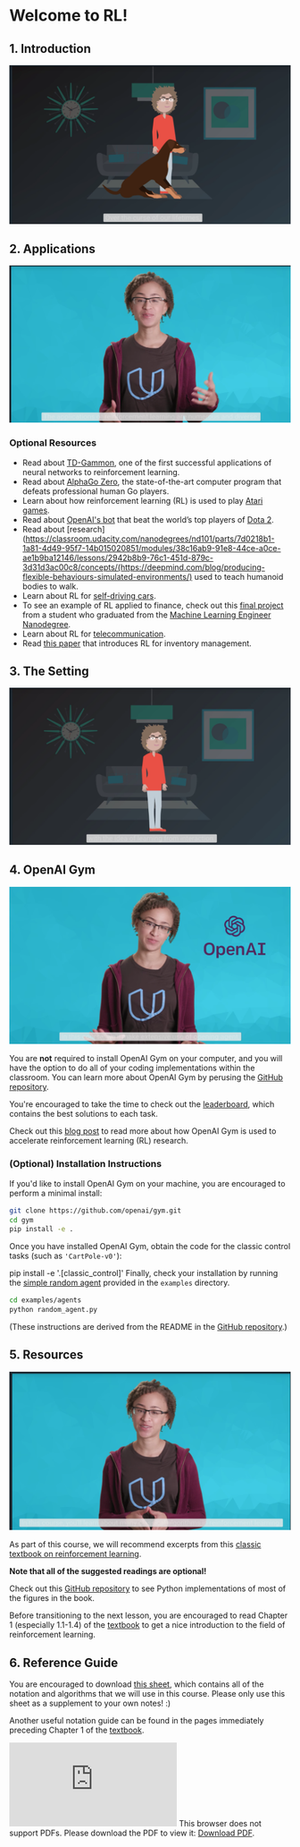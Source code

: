 # Welcome to RL!

## 1. Introduction

[![Video](readme/video1.png)](http://scrier.myqnapcloud.com:8080/share.cgi?ssid=0MZqBkd&ep=&path=%2FDeep.Learning%2F6.Reinforcement-Learning%2F1.Welcome-to-RL%2Freadme&filename=1_-_Introduction.mp4&fid=0MZqBkd&open=normal)

## 2. Applications

[![Video](readme/video2.png)](http://scrier.myqnapcloud.com:8080/share.cgi?ssid=0MZqBkd&ep=&path=%2FDeep.Learning%2F6.Reinforcement-Learning%2F1.Welcome-to-RL%2Freadme&filename=2_-_Applications.mp4&fid=0MZqBkd&open=normal)

### Optional Resources

 * Read about [TD-Gammon](https://courses.cs.washington.edu/courses/cse590hk/01sp/Readings/tesauro95cacm.pdf), one of the first successful applications of neural networks to reinforcement learning.
 * Read about [AlphaGo Zero](https://deepmind.com/blog/alphago-zero-learning-scratch/), the state-of-the-art computer program that defeats professional human Go players.
 * Learn about how reinforcement learning (RL) is used to play [Atari games](https://deepmind.com/research/dqn/).
 * Read about [OpenAI's bot](https://blog.openai.com/dota-2/) that beat the world’s top players of [Dota 2](http://www.dota2.com/play/).
 * Read about [research](https://classroom.udacity.com/nanodegrees/nd101/parts/7d0218b1-1a81-4d49-95f7-14b015020851/modules/38c16ab9-91e8-44ce-a0ce-ae1b9ba12146/lessons/2942b8b9-76c1-451d-879c-3d31d3ac00c8/concepts/(https://deepmind.com/blog/producing-flexible-behaviours-simulated-environments/) used to teach humanoid bodies to walk.
 * Learn about RL for [self-driving cars](http://selfdrivingcars.mit.edu/).
 * To see an example of RL applied to finance, check out this [final project](https://github.com/ucaiado/QLearning_Trading) 
 from a student who graduated from the [Machine Learning Engineer Nanodegree](https://www.udacity.com/course/machine-learning-engineer-nanodegree--nd009). 
 * Learn about RL for [telecommunication](https://papers.nips.cc/paper/1740-low-power-wireless-communication-via-reinforcement-learning.pdf).
 * Read [this paper](https://goo.gl/e3gaM2) that introduces RL for inventory management.

## 3. The Setting

[![Video](readme/video3.png)](http://scrier.myqnapcloud.com:8080/share.cgi?ssid=0MZqBkd&ep=&path=%2FDeep.Learning%2F6.Reinforcement-Learning%2F1.Welcome-to-RL%2Freadme&filename=3_-_The_Setting.mp4&fid=0MZqBkd&open=normal)

## 4. OpenAI Gym

[![Video](readme/video4.png)](http://scrier.myqnapcloud.com:8080/share.cgi?ssid=0MZqBkd&ep=&path=%2FDeep.Learning%2F6.Reinforcement-Learning%2F1.Welcome-to-RL%2Freadme&filename=4_-_OpenAI_Gym.mp4&fid=0MZqBkd&open=normal)

You are **not** required to install OpenAI Gym on your computer, and you will have the option to do all of your coding 
implementations within the classroom. You can learn more about OpenAI Gym by perusing the [GitHub repository](https://github.com/openai/gym.git).

You're encouraged to take the time to check out the [leaderboard](https://github.com/openai/gym/wiki/Leaderboard), which contains the best solutions to each task.

Check out this [blog post](https://blog.openai.com/openai-gym-beta/) to read more about how OpenAI Gym is used to accelerate reinforcement learning (RL) research.

### (Optional) Installation Instructions

If you'd like to install OpenAI Gym on your machine, you are encouraged to perform a minimal install:

```bash
git clone https://github.com/openai/gym.git
cd gym
pip install -e .
```

Once you have installed OpenAI Gym, obtain the code for the classic control tasks (such as `'CartPole-v0'`):

pip install -e '.[classic_control]'
Finally, check your installation by running the [simple random agent](https://github.com/openai/gym/blob/master/examples/agents/random_agent.py) provided in the `examples` directory.

```bash
cd examples/agents
python random_agent.py
```

(These instructions are derived from the README in the [GitHub repository](https://github.com/openai/gym).)

## 5. Resources

[![Video](readme/video5.png)](http://scrier.myqnapcloud.com:8080/share.cgi?ssid=0MZqBkd&ep=&path=%2FDeep.Learning%2F6.Reinforcement-Learning%2F1.Welcome-to-RL%2Freadme&filename=5_-_Resources.mp4&fid=0MZqBkd&open=normal)

As part of this course, we will recommend excerpts from this [classic textbook on reinforcement learning](http://go.udacity.com/rl-textbook).

**Note that all of the suggested readings are optional!**

Check out this [GitHub repository](https://github.com/ShangtongZhang/reinforcement-learning-an-introduction) to see Python implementations of most of the figures in the book.

Before transitioning to the next lesson, you are encouraged to read Chapter 1 (especially 1.1-1.4) of the [textbook](http://go.udacity.com/rl-textbook) 
to get a nice introduction to the field of reinforcement learning.

## 6. Reference Guide

You are encouraged to download [this sheet](https://github.com/udacity/rl-cheatsheet/blob/master/cheatsheet.pdf), which contains all of the notation and algorithms that we will use in this 
course. Please only use this sheet as a supplement to your own notes! :)

Another useful notation guide can be found in the pages immediately preceding Chapter 1 of the [textbook](http://go.udacity.com/rl-textbook).

<object data="http://scrier.myqnapcloud.com:8080/share.cgi/cheatsheet.pdf?ssid=0MZqBkd&fid=0MZqBkd&path=%2FDeep.Learning%2F6.Reinforcement-Learning%2F1.Welcome-to-RL%2Freadme&filename=cheatsheet.pdf&openfolder=normal&ep=" type="application/pdf" width="700px" height="700px">
    <embed src="http://scrier.myqnapcloud.com:8080/share.cgi/cheatsheet.pdf?ssid=0MZqBkd&fid=0MZqBkd&path=%2FDeep.Learning%2F6.Reinforcement-Learning%2F1.Welcome-to-RL%2Freadme&filename=cheatsheet.pdf&openfolder=normal&ep=">
        This browser does not support PDFs. Please download the PDF to view it: <a href="http://scrier.myqnapcloud.com:8080/share.cgi/cheatsheet.pdf?ssid=0MZqBkd&fid=0MZqBkd&path=%2FDeep.Learning%2F6.Reinforcement-Learning%2F1.Welcome-to-RL%2Freadme&filename=cheatsheet.pdf&openfolder=normal&ep=">Download PDF</a>.</p>
    </embed>
</object>
